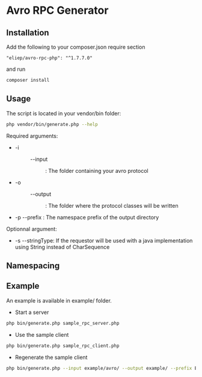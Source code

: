 # Avro RPC Generator

## Installation
Add the following to your composer.json require section 

```
"eliep/avro-rpc-php": "^1.7.7.0"
```

and run
 
```bash
composer install
```


## Usage
The script is located in your vendor/bin folder:
```bash
php vendor/bin/generate.php --help
```

Required arguments:

  * -i <dir> --input <dir>: The folder containing your avro protocol
  * -o <dir> --output <dir>: The folder where the protocol classes will be written
  * -p <namespace> --prefix <namespace>: The namespace prefix of the output directory
  
Optionnal argument:

  * -s --stringType: If the requestor will be used with a java implementation using String instead of CharSequence

## Namespacing



## Example
An example is available in example/ folder.

  * Start a server
```bash
php bin/generate.php sample_rpc_server.php

```
  * Use the sample client
```bash
php bin/generate.php sample_rpc_client.php
```

  * Regenerate the sample client
```bash
php bin/generate.php --input example/avro/ --output example/ --prefix Example --stringType
```
